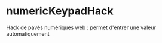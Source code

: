 numericKeypadHack
=================

Hack de pavés numériques web : permet d'entrer une valeur automatiquement